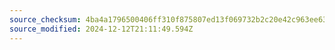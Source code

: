 ```yaml
---
source_checksum: 4ba4a1796500406ff310f875807ed13f069732b2c20e42c963ee63d6913a9f4b
source_modified: 2024-12-12T21:11:49.594Z
---
```


